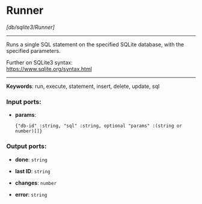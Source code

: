# Runner

_[db/sqlite3/Runner]_

---

Runs a single SQL statement on the specified SQLite database, with the specified parameters.  
  
Further on SQLite3 syntax:  
https://www.sqlite.org/syntax.html  

---

__Keywords__: run, execute, statement, insert, delete, update, sql

### Input ports:

* __params__: 
    ```
    {"db-id" :string, "sql" :string, optional "params" :(string or number)[]}
    ```

### Output ports:

* __done__: ` string `


* __last ID__: ` string `


* __changes__: ` number `


* __error__: ` string `

